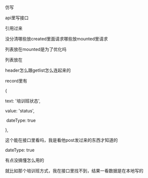 仿写





api里写接口

引用过来





没分清哪些放created里面请求哪些放mounted里请求

列表放在mounted是为了优化吗



列表放在





header怎么跟getlist怎么连起来的

record里有





 {

   text: '培训班状态',

   value: 'status',

​    dateType: true

  },

这个能在接口里看吗，我是看他post发过来的东西才知道的





 dateType: true

有点没搞懂怎么用的



就比如那个培训班方式，我在接口里找不到，结果一看数据是在本地写的
